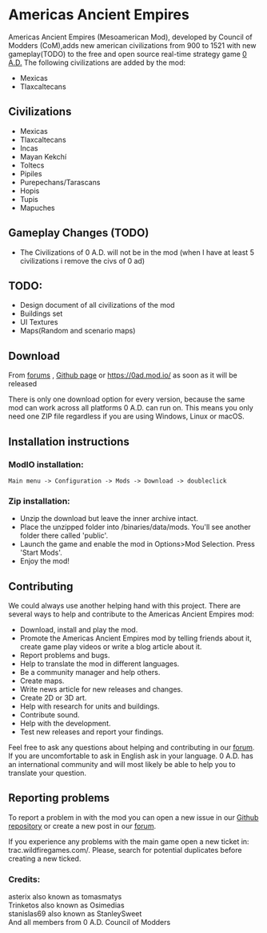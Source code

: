 # Americas Ancient Empires

Americas Ancient Empires (Mesoamerican Mod), developed by Council of Modders (CoM),adds new american civilizations from 900 to 1521 with new gameplay(TODO) to the free and open source real-time strategy game [0 A.D.](https://play0ad.com/) The following civilizations are added by the mod:

- Mexicas 
- Tlaxcaltecans


## Civilizations

- Mexicas
- Tlaxcaltecans
- Incas
- Mayan Kekchí
- Toltecs
- Pipiles
- Purepechans/Tarascans
- Hopis
- Tupis
- Mapuches

## 

## Gameplay Changes (TODO)

- The Civilizations of 0 A.D. will not be in the mod (when I have at least 5 civilizations i remove the civs  of 0 ad)

## TODO:
- Design document of all civilizations of the mod
- Buildings set
- UI Textures
- Maps(Random and scenario maps)

## Download

From [forums](https://wildfiregames.com/forum/index.php) , [Github page](https://github.com/0ADMods/pre-colonial-mod) or https://0ad.mod.io/ as soon as it will be released

There is only one download option for every version, because the same mod can work across all platforms 0 A.D. can run on. This means you only need one ZIP file regardless if you are using Windows, Linux or macOS.

## Installation instructions

### ModIO installation:

    Main menu -> Configuration -> Mods -> Download -> doubleclick
### Zip installation:
- Unzip the download but leave the inner archive intact.
- Place the unzipped folder into /binaries/data/mods. You'll see another folder there called 'public'.
- Launch the game and enable the mod in Options>Mod Selection. Press 'Start Mods'.
- Enjoy the mod!

## Contributing

We could always use another helping hand with this project. There are several ways to help and contribute to the Americas Ancient Empires mod:

- Download, install and play the mod.
- Promote the Americas Ancient Empires mod by telling friends about it, create game play videos or write a blog article about it.
- Report problems and bugs.
- Help to translate the mod in different languages.
- Be a community manager and help others.
- Create maps.
- Write news article for new releases and changes.
- Create 2D or 3D art.
- Help with research for units and buildings.
- Contribute sound.
- Help with the development.
- Test new releases and report your findings.

Feel free to ask any questions about helping and contributing in our [forum](https://wildfiregames.com/forum/index.php?/topic/18527-project-ocelotlazohteotl-mesoamerican-0ad-mod/&). If you are uncomfortable to ask in English ask in your language. 0 A.D. has an international community and will most likely be able to help you to translate your question.



## Reporting problems

To report a problem in with the mod you can open a new issue in our [Github repository](https://github.com/0ADMods/pre-colonial-mod) or create a new post in our [forum](https://wildfiregames.com/forum/index.php?/topic/18527-project-ocelotlazohteotl-mesoamerican-0ad-mod/&).

If you experience any problems with the main game open a new ticket in: trac.wildfiregames.com/. Please, search for potential duplicates before creating a new ticked.

### Credits:
asterix also known as  tomasmatys <br />
Trinketos also known as Osimedias <br />
stanislas69 also known as StanleySweet <br />
And all members from 0 A.D. Council of Modders <br />
